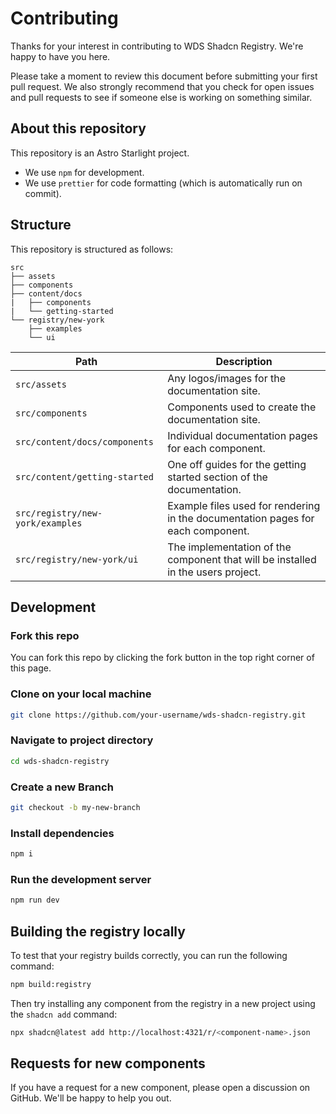 # Contributing

Thanks for your interest in contributing to WDS Shadcn Registry. We're happy to have you here.

Please take a moment to review this document before submitting your first pull request. We also strongly recommend that you check for open issues and pull requests to see if someone else is working on something similar.

## About this repository

This repository is an Astro Starlight project.

- We use `npm` for development.
- We use `prettier` for code formatting (which is automatically run on commit).

## Structure

This repository is structured as follows:

```
src
├── assets
├── components
├── content/docs
|   ├── components
|   └── getting-started
└── registry/new-york
    ├── examples
    └── ui
```

| Path                             | Description                                                                      |
| -------------------------------- | -------------------------------------------------------------------------------- |
| `src/assets`                     | Any logos/images for the documentation site.                                     |
| `src/components`                 | Components used to create the documentation site.                                |
| `src/content/docs/components`    | Individual documentation pages for each component.                               |
| `src/content/getting-started`    | One off guides for the getting started section of the documentation.             |
| `src/registry/new-york/examples` | Example files used for rendering in the documentation pages for each component.  |
| `src/registry/new-york/ui`       | The implementation of the component that will be installed in the users project. |

## Development

### Fork this repo

You can fork this repo by clicking the fork button in the top right corner of this page.

### Clone on your local machine

```bash
git clone https://github.com/your-username/wds-shadcn-registry.git
```

### Navigate to project directory

```bash
cd wds-shadcn-registry
```

### Create a new Branch

```bash
git checkout -b my-new-branch
```

### Install dependencies

```bash
npm i
```

### Run the development server

```bash
npm run dev
```

## Building the registry locally

To test that your registry builds correctly, you can run the following command:

```bash
npm build:registry
```

Then try installing any component from the registry in a new project using the `shadcn add` command:

```bash
npx shadcn@latest add http://localhost:4321/r/<component-name>.json
```

## Requests for new components

If you have a request for a new component, please open a discussion on GitHub. We'll be happy to help you out.
